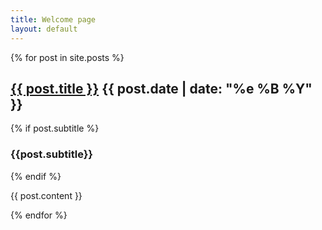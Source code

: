 ```yaml
---
title: Welcome page
layout: default
---
```


{% for post in site.posts %}
<h2 class="post-title"><a href="{{ post.permalink }}">{{ post.title }}</a> {{ post.date | date: "%e %B %Y" }}</h2>
{% if post.subtitle %}
<h3 class="post-subtitle">{{post.subtitle}}</h3>
{% endif %}
<p>{{ post.content }}</p>
{% endfor %}
